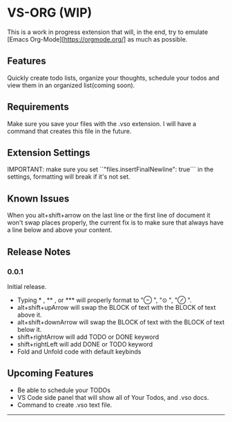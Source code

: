 # VS-ORG (WIP)

This is a work in progress extension that will, in the end, try to emulate [Emacs Org-Mode][https://orgmode.org/] as much as possible.

## Features

Quickly create todo lists, organize your thoughts, schedule your todos and view them in an organized list(coming soon).

## Requirements

Make sure you save your files with the .vso extension. I will have a command that creates this file in the future.

## Extension Settings

IMPORTANT: make sure you set ``"files.insertFinalNewline": true``` in the settings, formatting will break if it's not set.

## Known Issues

When you alt+shift+arrow on the last line or the first line of document it won't swap places properly, the current fix is to make sure that always have a line below and above your content.

## Release Notes

### 0.0.1

Initial release.

- Typing \* , ** , or \*** will properly format to "⊖ ", "⊙ ", "⊘ ".
- alt+shift+upArrow will swap the BLOCK of text with the BLOCK of text above it.
- alt+shift+downArrow will swap the BLOCK of text with the BLOCK of text below it.
- shift+rightArrow will add TODO or DONE keyword
- shift+rightLeft will add DONE or TODO keyword
- Fold and Unfold code with default keybinds

## Upcoming Features

- Be able to schedule your TODOs
- VS Code side panel that will show all of Your Todos, and .vso docs.
- Command to create .vso text file.

---
